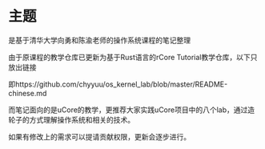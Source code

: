 # 主题

是基于清华大学向勇和陈渝老师的操作系统课程的笔记整理

由于原课程的教学仓库已更新为基于Rust语言的rCore Tutorial教学仓库，以下只放出链接

即https://github.com/chyyuu/os_kernel_lab/blob/master/README-chinese.md

而笔记面向的是uCore的教学，更推荐大家实践uCore项目中的八个lab，通过造轮子的方式理解操作系统和相关的技术。

如果有修改上的需求可以提请贡献权限，更新会逐步进行。




